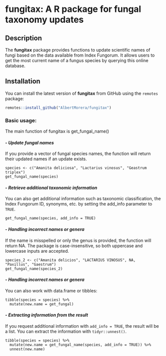 # **fungitax**: A R package for fungal taxonomy updates

## Description
The **fungitax** package provides functions to update scientific names of fungi based on the data available from Index Fungorum. It allows users to get the most current name of a fungus species by querying this online database.

## Installation

You can install the latest version of **fungitax** from GitHub using the `remotes` package:

```r
remotes::install_github("AlbertMorera/fungitax")
```

### **Basic usage:**
The main function of fungitax is get_fungal_name()
#### - *Update fungal names*
If you provide a vector of fungal species names, the function will return their updated names if an update exists.
```{r}
species <- c("Amanita deliciosa", "Lactarius vinosus", "Geastrum triplex")
get_fungal_name(species)
```

#### - *Retrieve additional taxonomic information*
You can also get additional information such as taxonomic classification, the Index Fungorum ID, synonyms, etc. by setting the add_info parameter to `TRUE`.
```{r}
get_fungal_name(species, add_info = TRUE)
```

#### - *Handling incorrect names or genera*
If the name is misspelled or only the genus is provided, the function will return NA. The package is case-insensitive, so both uppercase and lowercase inputs are accepted.
```{r}
species_2 <- c("Amanita delicios", "LACTARIUS VINOSUS", NA, "Paxillus", "Gaestrum")
get_fungal_name(species_2)
```

#### - *Handling incorrect names or genera*
You can also work with data.frame or tibbles:
```{r}
tibble(species = species) %>%
  mutate(new.name = get_fungal)
```

#### - *Extracting information from the result*
If you request additional information with `add_info = TRUE`, the result will be a list. You can extract the information with `tidyr::unnest()`.
```{r}
tibble(species = species) %>%
  mutate(new.name = get_fungal_name(species, add_info = TRUE)) %>%
  unnest(new.name)
```
